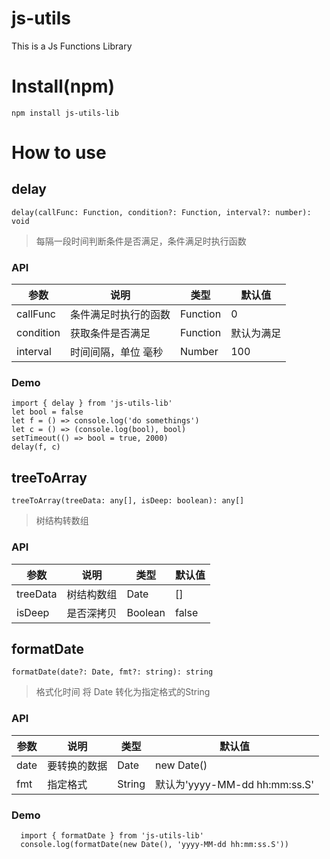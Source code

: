 # js-utils
This is a Js Functions Library

# Install(npm)
`npm install js-utils-lib`

# How to use
## delay
`delay(callFunc: Function, condition?: Function, interval?: number): void`
>每隔一段时间判断条件是否满足，条件满足时执行函数

### API
参数 | 说明 | 类型 | 默认值
---|---|---|---
callFunc | 条件满足时执行的函数 | Function | 0
condition | 获取条件是否满足 | Function | 默认为满足
interval | 时间间隔，单位 毫秒 | Number | 100
### Demo
```
import { delay } from 'js-utils-lib'
let bool = false
let f = () => console.log('do somethings')
let c = () => (console.log(bool), bool)
setTimeout(() => bool = true, 2000)
delay(f, c)
```

## treeToArray
`treeToArray(treeData: any[], isDeep: boolean): any[]`
>树结构转数组

### API
参数 | 说明 | 类型 | 默认值
---|---|---|---
treeData | 树结构数组 | Date | []
isDeep | 是否深拷贝 | Boolean | false

## formatDate
`formatDate(date?: Date, fmt?: string): string`
>格式化时间 将 Date 转化为指定格式的String

### API
参数 | 说明 | 类型 | 默认值
---|---|---|---
date | 要转换的数据 | Date | new Date()
fmt | 指定格式 | String | 默认为'yyyy-MM-dd hh:mm:ss.S'
### Demo
```
  import { formatDate } from 'js-utils-lib'
  console.log(formatDate(new Date(), 'yyyy-MM-dd hh:mm:ss.S'))
```
